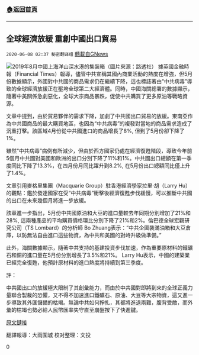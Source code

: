###  [:house:返回首頁](https://github.com/ourhimalayas/txt)
---

## 全球經濟放緩 重創中國出口貿易
`2020-06-08 02:37 秘密翻译组` [轉載自GNews](https://gnews.org/zh-hant/226165/)

![](https://s3.amazonaws.com/gnews-media-offload/wp-content/uploads/2020/06/08022756/Picture-1-17.png)2019年8月中國上海洋山深水港的集裝箱（圖片來源：路透社）
據英國金融時報（Financial Times）報導，儘管中共宣稱其國內商業活動的熱度在增強，但5月份數據顯示，外國對中共國的商品需求仍在繼續下降，這也標誌著由“中共病毒”導致的全球經濟放緩正在壓垮全球第二大經濟體。同時，中國海關總署的數據顯示，隨著中美關係急劇惡化，全球大宗商品暴跌，促使中共購買了更多原油等戰略資源。

文章中提到，由於貿易夥伴的需求下降，加劇了中共國出口貿易的放緩。東南亞作為中共國商品的最大購買地區，也因為“中共病毒”的複發對當地的商品需求造成了沉重打擊。該區域4月份從中共國進口的商品增長了8%, 但到了5月份卻下降了1%。

雖然“中共病毒”病例有所減少，但由於西方國家仍處在經濟復甦階段，導致今年前5個月中共國對美國和歐洲的出口分別下降了11%和1%。中共國出口總額在第一季度同比下降了13.3%，在四月份月同比躍升到8.2%, 在5月份出口總額同比僅上升了1.4%。

文章引用麥格里集團（Macquarie Group）駐香港經濟學家拉里·胡（Larry Hu） 的觀點：鑑於發達國家在受“中共病毒”衝擊後經濟復甦步伐緩慢，可以推斷中共國的出口在未來幾個月將進一步放緩。

該章進一步指出，5月份中共國原油和大豆的進口量較去年同期分別增加了21%和28%, 這兩種產品的平均購買價格環比分別下降了21%和2%。倫巴德全球宏觀研究公司（TS Lombard）的分析師 Bo Zhuang表示：“中共企圖裝滿油箱和大豆倉庫，以防無法自由進口這些物資，為中共和美國的對峙升級做準備。”

此外，海關數據顯示，隨著中共支持的基建投資步伐加速，作為重要原材料的鐵礦石和銅的進口量在5月份分別增長了3.5%和21%。 Larry Hu表示，中國的建築業已經完全復甦，他預計原材料的進口熱度將持續到第三季度。

評：

中共國出口的放緩極大限制了其創彙能力，而由於中共國對即將到來的全球正義力量聯合製裁的恐懼，又不得不加速進口鐵礦石、原油、大豆等大宗物資，這又進一步導致其外匯儲備的枯竭。無論中共如何掙扎，其都將進退兩難，腹背受敵，而外彙的枯竭也勢必給人民幣匯率失守直至崩盤按下了快進鍵。

[原文鏈接](https://www.ft.com/content/d217a1f8-9bf4-4d05-a5ba-b0794852e1c4)

翻譯報導：大雨圍城
校对整理：文投

0
